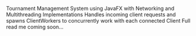 Tournament Management System using JavaFX with Networking and Multithreading Implementations
Handles incoming client requests and spawns ClientWorkers to concurrently work with each connected Client
Full read me coming soon...
